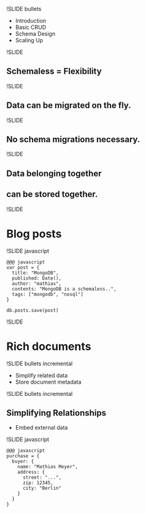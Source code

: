 !SLIDE bullets

<ul>
<li>Introduction</li>
<li>Basic CRUD</li>
<li><span class="current">Schema Design</span></li>
<li>Scaling Up</li>
</ul>

!SLIDE

## Schemaless = Flexibility ##

!SLIDE

## Data can be migrated on the fly. ##

!SLIDE

## No schema migrations necessary. ##

!SLIDE

## Data belonging together ##
## can be stored together. ##

!SLIDE

# Blog posts #

!SLIDE javascript

    @@@ javascript
    var post = {
      title: "MongoDB",
      published: Date(),
      author: "mathias",
      contents: "MongoDB is a schemaless..",
      tags: ["mongodb", "nosql"]
    }
    
    db.posts.save(post)

!SLIDE

# Rich documents #

!SLIDE bullets incremental

* Simplify related data
* Store document metadata

!SLIDE bullets incremental

## Simplifying Relationships ##

* Embed external data

!SLIDE javascript

    @@@ javascript
    purchase = {
      buyer: {
        name: "Mathias Meyer",
        address: {
          street: "...",
          zip: 12345,
          city: "Berlin"
        }
      }
    }
